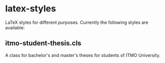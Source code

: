 # latex-styles
LaTeX styles for different purposes. Currently the following styles are available:

## itmo-student-thesis.cls

A class for bachelor's and master's theses for students of ITMO University.
